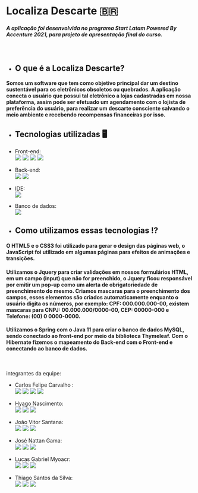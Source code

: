 # Localiza Descarte 🇧🇷

##### A aplicação foi desenvolvida no programa Start Latam Powered By Accenture 2021, para projeto de apresentação final do curso.

<br>

- ## O que é a Localiza Descarte? 
<div>
 
 #### Somos um software que tem como objetivo principal dar um destino sustentável para os eletrônicos obsoletos ou quebrados. A aplicação conecta o usuário que possui tal eletrônico a lojas cadastradas em nossa plataforma, assim pode ser efetuado um agendamento com o lojista de preferência do usuário, para realizar um descarte consciente salvando o meio ambiente e recebendo recompensas financeiras por isso. 
 
</div>

##

- ## Tecnologias utilizadas 🖥️

- Front-end: <br>
<a href="https://github.com/felipecarvalhobarr/localizaDescarte" target=_blank><img src="https://img.shields.io/badge/HTML5-E34F26?style=for-the-badge&logo=html5&logoColor=white" target=_blank></a>
<a href="https://github.com/felipecarvalhobarr/localizaDescarte" target=_blank><img src="https://img.shields.io/badge/CSS3-1572B6?style=for-the-badge&logo=css3&logoColor=white" target=_blank></a>
<a href="https://github.com/felipecarvalhobarr/localizaDescarte" target=_blank><img src="https://img.shields.io/badge/JavaScript-323330?style=for-the-badge&logo=javascript&logoColor=F7DF1E" target=_blank></a>
<a href="https://github.com/felipecarvalhobarr/localizaDescarte" target=_blank><img src="https://img.shields.io/badge/jQuery-0769AD?style=for-the-badge&logo=jquery&logoColor=white" target=_blank></a>

- Back-end: <br>
<a href="https://github.com/felipecarvalhobarr/localizaDescarte" target=_blank><img src="https://img.shields.io/badge/Java-ED8B00?style=for-the-badge&logo=java&logoColor=white" target=_blank></a>
<a href="https://github.com/felipecarvalhobarr/localizaDescarte" target=_blank><img src="https://img.shields.io/badge/Spring-6DB33F?style=for-the-badge&logo=spring&logoColor=white" target=_blank></a>
 
 - IDE: <br>
<a href="https://github.com/felipecarvalhobarr/localizaDescarte" target=_blank><img src="https://img.shields.io/badge/Eclipse-2C2255?style=for-the-badge&logo=eclipse&logoColor=white" target=_blank></a>
 
 - Banco de dados: <br>
<a href="https://github.com/felipecarvalhobarr/localizaDescarte" target=_blank><img src="https://img.shields.io/badge/MySQL-005C84?style=for-the-badge&logo=mysql&logoColor=white" target=_blank></a>
 
##

- ## Como utilizamos essas tecnologias :interrobang: 

<div>
 
#### O HTML5 e o CSS3 foi utilizado para gerar o design das páginas web, o JavaScript foi utilizado em algumas páginas para efeitos de animações e transições. 
 
#### Utilizamos o Jquery para criar validações em nossos formulários HTML, em um campo (input) que não for preenchido, o Jquery ficou responsável por emitir um pop-up como um alerta de obrigatoriedade de preenchimento do mesmo. Criamos mascaras para o preenchimento dos campos, esses elementos são criados automaticamente enquanto o usuário digita os números, por exemplo: CPF: 000.000.000-00, existem mascaras para CNPJ: 00.000.000/0000-00, CEP: 00000-000 e Telefone: (00) 0 0000-0000.  
 
#### Utilizamos o Spring com o Java 11 para criar o banco de dados MySQL, sendo conectado ao front-end por meio da biblioteca Thymeleaf. Com o Hibernate fizemos o mapeamento do Back-end com o Front-end e conectando ao banco de dados.
 
</div>
 
 <br>
 
 integrantes da equipe: 


<div>

 - Carlos Felipe Carvalho : <br>
  <a href="https://github.com/felipecarvalhobarr" target=_blank><img src="https://img.shields.io/badge/GitHub-100000?style=for-the-badge&logo=github&logoColor=white&link=https://github.com/felipecarvalhobarr" target=_blank></a>
   <a href="https://www.linkedin.com/in/felipecarvbarr/" target=_blank><img src="https://img.shields.io/badge/LinkedIn-0077B5?style=for-the-badge&logo=linkedin&logoColor=white&link=https://www.linkedin.com/in/felipecarvbarr/" target=_blank></a>
  <a href="https://mail.google.com/mail/u/1/?ogbl#inbox" target=_blank><img src="https://img.shields.io/badge/Gmail-D14836?style=for-the-badge&logo=gmail&logoColor=white" target=_blank></a>
   <a href="https://mail.google.com/mail/u/1/?ogbl#inbox" target=_blank><img src="https://img.shields.io/badge/website-000000?style=for-the-badge&logo=About.me&logoColor=white" target=_blank></a>
</div>

<div>
 
 - Hyago Nascimento: <br>
  <a href="https://github.com/HyagoNascimento" target=_blank><img src="https://img.shields.io/badge/GitHub-100000?style=for-the-badge&logo=github&logoColor=white&link=https://github.com/HyagoNascimento" target=_blank></a>
   <a href="#" target=_blank><img src="https://img.shields.io/badge/LinkedIn-0077B5?style=for-the-badge&logo=linkedin&logoColor=white&link=#" target=_blank></a>
  <a href="https://mail.google.com/mail/u/1/?ogbl#inbox" target=_blank><img src="https://img.shields.io/badge/Gmail-D14836?style=for-the-badge&logo=gmail&logoColor=white" target=_blank></a>
</div>

<div>
 
 -  João Vitor Santana: <br>
  <a href="https://github.com/srwyctor" target=_blank><img src="https://img.shields.io/badge/GitHub-100000?style=for-the-badge&logo=github&logoColor=white&link=https://github.com/srwyctor" target=_blank></a>
   <a href="https://www.linkedin.com/in/jo%C3%A3o-victor-santana-a8969918a/" target=_blank><img src="https://img.shields.io/badge/LinkedIn-0077B5?style=for-the-badge&logo=linkedin&logoColor=white&link=https://www.linkedin.com/in/jo%C3%A3o-victor-santana-a8969918a/" target=_blank></a>
  <a href="https://mail.google.com/mail/u/1/?ogbl#inbox" target=_blank><img src="https://img.shields.io/badge/Gmail-D14836?style=for-the-badge&logo=gmail&logoColor=white" target=_blank></a>
</div>

<div>
 
 - José Nattan Gama: <br>
  <a href="https://github.com/NattanGama" target=_blank><img src="https://img.shields.io/badge/GitHub-100000?style=for-the-badge&logo=github&logoColor=white&link=https://github.com/NattanGama" target=_blank></a>
   <a href="https://www.linkedin.com/in/nattan-gama-05369a192" target=_blank><img src="https://img.shields.io/badge/LinkedIn-0077B5?style=for-the-badge&logo=linkedin&logoColor=white&link=https://www.linkedin.com/in/nattan-gama-05369a192" target=_blank></a>
  <a href="https://mail.google.com/mail/u/1/?ogbl#inbox" target=_blank><img src="https://img.shields.io/badge/Gmail-D14836?style=for-the-badge&logo=gmail&logoColor=white" target=_blank></a>
</div>

<div>
 
 - Lucas Gabriel Myoacr: <br>
  <a href="https://github.com/moacyrchaves/moacyrchaves.git" target=_blank><img src="https://img.shields.io/badge/GitHub-100000?style=for-the-badge&logo=github&logoColor=white&link=https://github.com/moacyrchaves/moacyrchaves.git" target=_blank></a>
   <a href="http://linkedin.com/in/moacyr-chaves-19670a214" target=_blank><img src="https://img.shields.io/badge/LinkedIn-0077B5?style=for-the-badge&logo=linkedin&logoColor=white&link=http://linkedin.com/in/moacyr-chaves-19670a214" target=_blank></a>
  <a href="https://mail.google.com/mail/u/1/?ogbl#inbox" target=_blank><img src="https://img.shields.io/badge/Gmail-D14836?style=for-the-badge&logo=gmail&logoColor=white" target=_blank></a>
</div>

<div>
 
 - Thiago Santos da Silva: <br>
  <a href="https://github.com/ThiagoDevSantos" target=_blank><img src="https://img.shields.io/badge/GitHub-100000?style=for-the-badge&logo=github&logoColor=white&link=https://github.com/ThiagoDevSantos" target=_blank></a>
   <a href="https://www.linkedin.com/in/thiagosantosdeveloper" target=_blank><img src="https://img.shields.io/badge/LinkedIn-0077B5?style=for-the-badge&logo=linkedin&logoColor=white&link=https://www.linkedin.com/in/thiagosantosdeveloper" target=_blank></a>
  <a href="https://mail.google.com/mail/u/1/?ogbl#inbox" target=_blank><img src="https://img.shields.io/badge/Gmail-D14836?style=for-the-badge&logo=gmail&logoColor=white" target=_blank></a>
</div>
